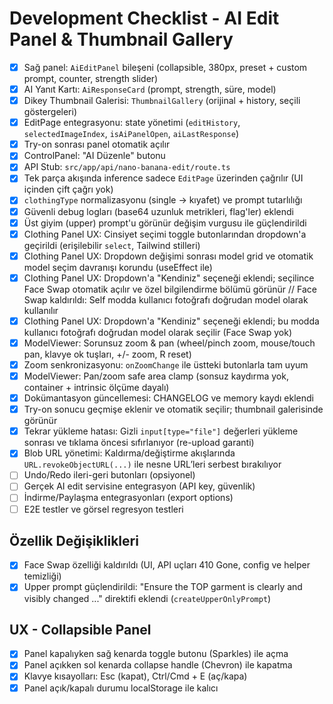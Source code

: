 # Development Checklist - AI Edit Panel & Thumbnail Gallery

- [x] Sağ panel: `AiEditPanel` bileşeni (collapsible, 380px, preset + custom prompt, counter, strength slider)
- [x] AI Yanıt Kartı: `AiResponseCard` (prompt, strength, süre, model)
- [x] Dikey Thumbnail Galerisi: `ThumbnailGallery` (orijinal + history, seçili göstergeleri)
- [x] EditPage entegrasyonu: state yönetimi (`editHistory`, `selectedImageIndex`, `isAiPanelOpen`, `aiLastResponse`)
- [x] Try-on sonrası panel otomatik açılır
- [x] ControlPanel: "AI Düzenle" butonu
- [x] API Stub: `src/app/api/nano-banana-edit/route.ts`
- [x] Tek parça akışında inference sadece `EditPage` üzerinden çağrılır (UI içinden çift çağrı yok)
- [x] `clothingType` normalizasyonu (single → kıyafet) ve prompt tutarlılığı
- [x] Güvenli debug logları (base64 uzunluk metrikleri, flag'ler) eklendi
- [x] Üst giyim (upper) prompt'u görünür değişim vurgusu ile güçlendirildi
- [x] Clothing Panel UX: Cinsiyet seçimi toggle butonlarından dropdown'a geçirildi (erişilebilir `select`, Tailwind stilleri)
- [x] Clothing Panel UX: Dropdown değişimi sonrası model grid ve otomatik model seçim davranışı korundu (useEffect ile)
- [x] Clothing Panel UX: Dropdown'a "Kendiniz" seçeneği eklendi; seçilince Face Swap otomatik açılır ve özel bilgilendirme bölümü görünür
// Face Swap kaldırıldı: Self modda kullanıcı fotoğrafı doğrudan model olarak kullanılır
- [x] Clothing Panel UX: Dropdown'a "Kendiniz" seçeneği eklendi; bu modda kullanıcı fotoğrafı doğrudan model olarak seçilir (Face Swap yok)
- [x] ModelViewer: Sorunsuz zoom & pan (wheel/pinch zoom, mouse/touch pan, klavye ok tuşları, +/- zoom, R reset)
- [x] Zoom senkronizasyonu: `onZoomChange` ile üstteki butonlarla tam uyum
- [x] ModelViewer: Pan/zoom safe area clamp (sonsuz kaydırma yok, container + intrinsic ölçüme dayalı)
- [x] Dokümantasyon güncellemesi: CHANGELOG ve memory kaydı eklendi
- [x] Try-on sonucu geçmişe eklenir ve otomatik seçilir; thumbnail galerisinde görünür
- [x] Tekrar yükleme hatası: Gizli `input[type="file"]` değerleri yükleme sonrası ve tıklama öncesi sıfırlanıyor (re-upload garanti)
- [x] Blob URL yönetimi: Kaldırma/değiştirme akışlarında `URL.revokeObjectURL(...)` ile nesne URL’leri serbest bırakılıyor
- [ ] Undo/Redo ileri-geri butonları (opsiyonel)
- [ ] Gerçek AI edit servisine entegrasyon (API key, güvenlik)
- [ ] İndirme/Paylaşma entegrasyonları (export options)
- [ ] E2E testler ve görsel regresyon testleri

## Özellik Değişiklikleri

- [x] Face Swap özelliği kaldırıldı (UI, API uçları 410 Gone, config ve helper temizliği)
- [x] Upper prompt güçlendirildi: "Ensure the TOP garment is clearly and visibly changed ..." direktifi eklendi (`createUpperOnlyPrompt`)

## UX - Collapsible Panel

- [x] Panel kapalıyken sağ kenarda toggle butonu (Sparkles) ile açma
- [x] Panel açıkken sol kenarda collapse handle (Chevron) ile kapatma
- [x] Klavye kısayolları: Esc (kapat), Ctrl/Cmd + E (aç/kapa)
- [x] Panel açık/kapalı durumu localStorage ile kalıcı
